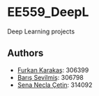 # EE559_DeepL

Deep Learning projects

## Authors

- [Furkan Karakaş](mailto:furkan.karakas@epfl.ch): 306399
- [Barış Sevilmiş](mailto:baris.sevilmis@epfl.ch): 306798
- [Sena Necla Çetin](mailto:sena.cetin@epfl.ch): 314092
